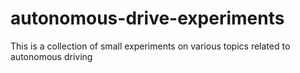 # autonomous-drive-experiments
This is a collection of small experiments on various topics related to autonomous driving